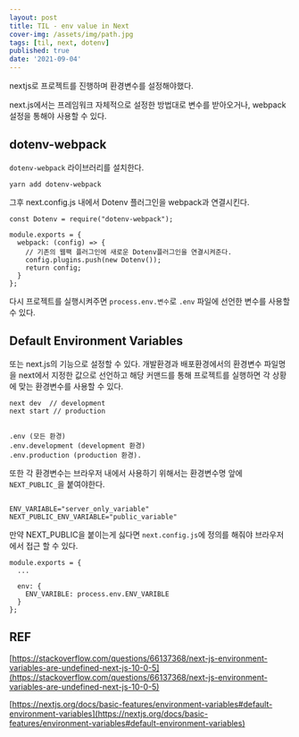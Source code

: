 ```yaml
---
layout: post
title: TIL - env value in Next
cover-img: /assets/img/path.jpg
tags: [til, next, dotenv]
published: true
date: '2021-09-04'
---
```


nextjs로 프로젝트를 진행하며 환경변수를 설정해야했다.

next.js에서는 프레임워크 자체적으로 설정한 방법대로 변수를 받아오거나, webpack설정을 통해야 사용할 수 있다.



## dotenv-webpack 

`dotenv-webpack` 라이브러리를 설치한다.

```
yarn add dotenv-webpack
```

그후 next.config.js 내에서 Dotenv 플러그인을 webpack과 연결시킨다.

```
const Dotenv = require("dotenv-webpack");

module.exports = {
  webpack: (config) => {
    // 기존의 웹팩 플러그인에 새로운 Dotenv플러그인을 연결시켜준다.
    config.plugins.push(new Dotenv());
    return config;
  }
};
```

다시 프로젝트를 실행시켜주면 `process.env.변수`로 `.env` 파일에 선언한 변수를 사용할 수 있다.

## Default Environment Variables

또는 next.js의 기능으로 설정할 수 있다.
개발환경과 배포환경에서의 환경변수 파일명을 next에서 지정한 값으로 선언하고 해당 커맨드를 통해 프로젝트를 실행하면 각 상황에 맞는 환경변수를 사용할 수 있다.
```
next dev  // development
next start // production 


.env (모든 환경)
.env.development (development 환경) 
.env.production (production 환경).
```

또한 각 환경변수는 브라우저 내에서 사용하기 위해서는 환경변수명 앞에 `NEXT_PUBLIC_`을 붙여야한다.

```

ENV_VARIABLE="server_only_variable"
NEXT_PUBLIC_ENV_VARIABLE="public_variable"

```

만약 NEXT_PUBLIC을 붙이는게 싫다면 `next.config.js`에 정의를 해줘야 브라우저에서 접근 할 수 있다.

```
module.exports = {
  ...

  env: {
    ENV_VARIBLE: process.env.ENV_VARIBLE
  }
};

```


## REF

[https://stackoverflow.com/questions/66137368/next-js-environment-variables-are-undefined-next-js-10-0-5](https://stackoverflow.com/questions/66137368/next-js-environment-variables-are-undefined-next-js-10-0-5)

[https://nextjs.org/docs/basic-features/environment-variables#default-environment-variables](https://nextjs.org/docs/basic-features/environment-variables#default-environment-variables)